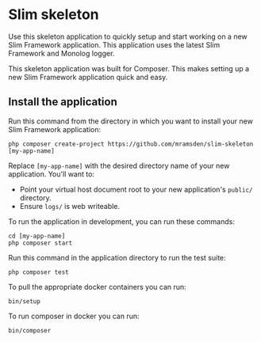 # Slim skeleton

Use this skeleton application to quickly setup and start working on a new Slim Framework application. This application uses the latest Slim Framework and Monolog logger.

This skeleton application was built for Composer. This makes setting up a new Slim Framework application quick and easy.

## Install the application

Run this command from the directory in which you want to install your new Slim Framework application:

	php composer create-project https://github.com/mramsden/slim-skeleton [my-app-name]

Replace `[my-app-name]` with the desired directory name of your new application. You'll want to:

* Point your virtual host document root to your new application's `public/` directory.
* Ensure `logs/` is web writeable.

To run the application in development, you can run these commands:

	cd [my-app-name]
	php composer start

Run this command in the application directory to run the test suite:

	php composer test

To pull the appropriate docker containers you can run:

	bin/setup

To run composer in docker you can run:

	bin/composer
